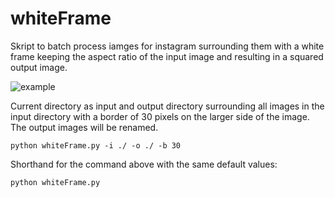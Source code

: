 # whiteFrame

Skript to batch process iamges for instagram surrounding them with a white frame keeping the aspect ratio of the input image and resulting in a squared output image.

![example](https://user-images.githubusercontent.com/6838540/57885100-85303780-782a-11e9-9246-2f9c200f4f5a.png)

Current directory as input and output directory surrounding all images in the input directory with a border of 30 pixels on the larger side of the image. The output images will be renamed.

```python whiteFrame.py -i ./ -o ./ -b 30```

Shorthand for the command above with the same default values:

```python whiteFrame.py ```
